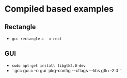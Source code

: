 # Compiled based examples #

## Rectangle ##

* ``gcc rectangle.c -o rect``

## GUI ##

* ``sudo apt-get install libgtk2.0-dev``
* ``gcc gui.c -o gui `pkg-config --cflags --libs gtk+-2.0```
